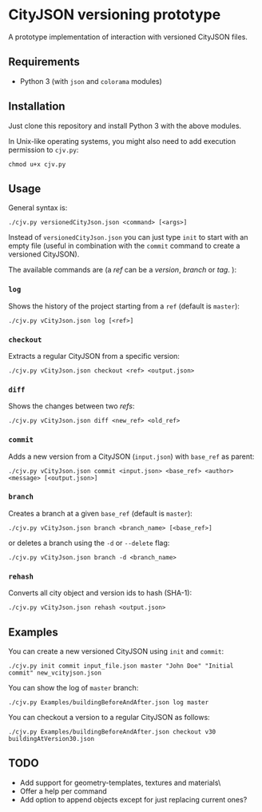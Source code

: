 # CityJSON versioning prototype

A prototype implementation of interaction with versioned CityJSON files.

## Requirements

- Python 3 (with ``json`` and ``colorama`` modules)

## Installation

Just clone this repository and install Python 3 with the above modules.

In Unix-like operating systems, you might also need to add execution permission to ``cjv.py``:

```
chmod u+x cjv.py
```

## Usage

General syntax is:

```
./cjv.py versionedCityJson.json <command> [<args>]
```

Instead of ``versionedCityJson.json`` you can just type ``init`` to start with an empty file (useful in combination with the ``commit`` command to create a versioned CityJSON).

The available commands are (a *ref* can be a *version*, *branch* or *tag*.
):

### ``log``
Shows the history of the project starting from a ``ref`` (default is ``master``):

```
./cjv.py vCityJson.json log [<ref>]
```

### ``checkout``

Extracts a regular CityJSON from a specific version:

```
./cjv.py vCityJson.json checkout <ref> <output.json>
```

### ``diff``

Shows the changes between two *refs*:

```
./cjv.py vCityJson.json diff <new_ref> <old_ref>
```

### ``commit``

Adds a new version from a CityJSON (``input.json``) with ``base_ref`` as parent:

```
./cjv.py vCityJson.json commit <input.json> <base_ref> <author> <message> [<output.json>]
```

### ``branch``

Creates a branch at a given ``base_ref`` (default is ``master``):

```
./cjv.py vCityJson.json branch <branch_name> [<base_ref>]
```

or deletes a branch using the `-d` or `--delete` flag:

```
./cjv.py vCityJson.json branch -d <branch_name>
```

### ``rehash``

Converts all city object and version ids to hash (SHA-1):

```
./cjv.py vCityJson.json rehash <output.json>
```

## Examples

You can create a new versioned CityJSON using ``init`` and ``commit``:

```
./cjv.py init commit input_file.json master "John Doe" "Initial commit" new_vcityjson.json
```

You can show the log of ``master`` branch:

```
./cjv.py Examples/buildingBeforeAndAfter.json log master
```

You can checkout a version to a regular CityJSON as follows:

```
./cjv.py Examples/buildingBeforeAndAfter.json checkout v30 buildingAtVersion30.json
```

## TODO

- Add support for geometry-templates, textures and materials\
- Offer a help per command
- Add option to append objects except for just replacing current ones?